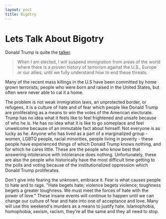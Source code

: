 ```yaml
---
layout: post
title: Bigotry
---
```


# Lets Talk About Bigotry

Donald Trump is quite the [talker](http://time.com/4367120/orlando-shooting-donald-trump-transcript/).

>When I am elected, I will suspend immigration from areas of the world where there is a proven history of terrorism against the U.S., Europe or our allies, until we fully understand how to end these threats.

Many of the recent mass killings in the U.S have been committed by home grown terrorists; people who were born and raised in the United States, but often were never able to cal it a home.

The problem is not weak immigration laws, an unprotected border, or refugees, it is a culture of hate and of fear which people like Donald Trump are proliferating as a means to win the votes of the American electorate. Trump has no idea what it feels like to feel frightened and unsafe because of who he is.   He has no idea what it is like to go someplace and feel unwelcome because of an immutable fact about himself.  Not everyone is as lucky as he. Anyone who has lived as a part of a marginalized group - women, LGBTQ people, racial minorities, people living in poverty - these people have experienced things of which Donald Trump knows nothing, and for which he cares little. These are the people who know best that answering intolerance with intolerance does nothing. Unfortunately, these are also the people who historically have the most difficult time getting to the polls and voting because of the institutionalized oppression which Donald Trump proliferates.

Don't give into fearing the unknown, embrace it. Fear is what causes people to hate and to rage. \"Hate begets hate; violence begets violence; toughness begets a greater toughness. We must meet the forces of hate with the power of love.\" These insane events will continue to happen until we can change our culture of fear and hate into one of acceptance and love.
Many will use this weekend\'s murders as a means to justify hate. Islamophobia, homophobia, sexism, racism, they\'re all the same and they all need to stop.
